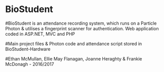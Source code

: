 BioStudent
===========

#BioStudent is an attendance recording system, which runs on a Particle Photon & utilises a fingerprint scanner for authentication. Web application coded in ASP.NET, MVC and PHP


#Main project files & Photon code and attendance script stored in BioStudent-Hardware

#Ethan McMullan, Ellie May Flanagan, Joanne Heraghty & Frankie McDonagh - 2016/2017
